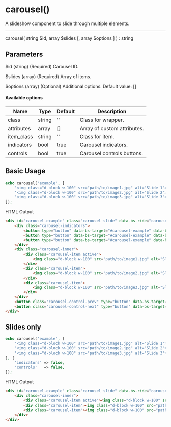 # carousel()

A slideshow component to slide through multiple elements.

---

carousel( string $id, array $slides [, array $options ] ) : string

## Parameters

$id (string) (Required) Carousel ID.

$slides (array) (Required) Array of items.

$options (array) (Optional) Additional options. Default value: []

#### Available options

| Name       | Type   | Default | Description                 |
|------------|--------|---------|-----------------------------|
| class      | string | ''      | Class for wrapper.          |
| attributes | array  | []      | Array of custom attributes. |
| item_class | string | ''      | Class for item.             |
| indicators | bool   | true    | Carousel indicators.        |
| controls   | bool   | true    | Carousel controls buttons.  |

## Basic Usage

```php
echo carousel('example', [
    '<img class="d-block w-100" src="path/to/image1.jpg" alt="Slide 1">',
    '<img class="d-block w-100" src="path/to/image2.jpg" alt="Slide 2">',
    '<img class="d-block w-100" src="path/to/image3.jpg" alt="Slide 3">',
]);
```

<span class="html-output">HTML Output</span>

```html
<div id="carousel-example" class="carousel slide" data-bs-ride="carousel">
    <div class="carousel-indicators">
        <button type="button" data-bs-target="#carousel-example" data-bs-slide-to="0" class="active" aria-current="true"></button>
        <button type="button" data-bs-target="#carousel-example" data-bs-slide-to="1"></button>
        <button type="button" data-bs-target="#carousel-example" data-bs-slide-to="2"></button>
    </div>
    <div class="carousel-inner">
        <div class="carousel-item active">
            <img class="d-block w-100" src="path/to/image1.jpg" alt="Slide 1">
        </div>
        <div class="carousel-item">
            <img class="d-block w-100" src="path/to/image2.jpg" alt="Slide 2">
        </div>
        <div class="carousel-item">
            <img class="d-block w-100" src="path/to/image3.jpg" alt="Slide 3">
        </div>
    </div>
    <button class="carousel-control-prev" type="button" data-bs-target="#carousel-example" data-bs-slide="prev"> <span class="carousel-control-prev-icon" aria-hidden="true"></span> <span class="visually-hidden">Previous</span> </button>
    <button class="carousel-control-next" type="button" data-bs-target="#carousel-example" data-bs-slide="next"> <span class="carousel-control-next-icon" aria-hidden="true"></span> <span class="visually-hidden">Next</span> </button>
</div>
```

## Slides only

```php
echo carousel('example', [
    '<img class="d-block w-100" src="path/to/image1.jpg" alt="Slide 1">',
    '<img class="d-block w-100" src="path/to/image2.jpg" alt="Slide 2">',
    '<img class="d-block w-100" src="path/to/image3.jpg" alt="Slide 3">',
], [
    'indicators' => false,
    'controls'   => false,
]);
```

<span class="html-output">HTML Output</span>

```html
<div id="carousel-example" class="carousel slide" data-bs-ride="carousel">
    <div class="carousel-inner">
        <div class="carousel-item active"><img class="d-block w-100" src="path/to/image1.jpg" alt="Slide 1"></div>
        <div class="carousel-item"><img class="d-block w-100" src="path/to/image2.jpg" alt="Slide 2"></div>
        <div class="carousel-item"><img class="d-block w-100" src="path/to/image3.jpg" alt="Slide 3"></div>
    </div>
</div>
```
